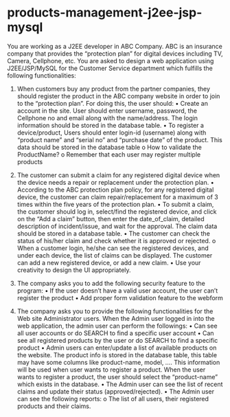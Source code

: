 # products-management-j2ee-jsp-mysql

You are working as a J2EE developer in ABC Company. ABC is an insurance company that provides the “protection plan” for digital devices including TV, Camera, Cellphone, etc. You are asked to design a web application using J2EE/JSP/MySQL for the Customer Service department which fulfills the following functionalities: 
1. When customers buy any product from the partner companies, they should register the product in the ABC company website in order to join to the “protection plan”. For doing this, the user should: 
  • Create an account in the site. User should enter username, password, the Cellphone no and email along with the name/address. The login information should be stored in the database table. 
  • To register a device/product, Users should enter login-id (username) along with “product name” and “serial no” and “purchase date” of the product. This data should be stored in the database table 
      o How to validate the ProductName? 
      o Remember that each user may register multiple products 
      
2. The customer can submit a claim for any registered digital device when the device needs a repair or replacement under the protection plan. 
  • According to the ABC protection plan policy, for any registered digital device, the customer can claim repair/replacement for a maximum of 3 times within the five years of the protection plan. 
  • To submit a claim, the customer should log in, select/find the registered device, and click on the “Add a claim” button, then enter the date_of_claim, detailed description of incident/issue, and wait for the approval. The claim data should be stored in a database table. 
  • The customer can check the status of his/her claim and check whether it is approved or rejected. 
      o When a customer login, he/she can see the registered devices, and under each device, the list of claims can be displayed. The customer can add a new registered device, or add a new claim. 
  • Use your creativity to design the UI appropriately.
  
3. The company asks you to add the following security feature to the program: 
  • If the user doesn’t have a valid user account, the user can’t register the product
  • Add proper form validation feature to the webform
  
4. The company asks you to provide the following functionalities for the Web site Administrator users. When the Admin user logged in into the web application, the admin user can perform the followings: 
  • Can see all user accounts or do SEARCH to find a specific user account 
  • Can see all registered products by the user or do SEARCH to find a specific product 
  • Admin users can enter/update a list of available products on the website. The product info is stored in the database table, this table may have some columns like product-name, model, …. This information will be used when user wants to register a product. When the user wants to register a product, the user should select the “product-name” which exists in the database. 
  • The Admin user can see the list of recent claims and update their status (approved/rejected). 
  • The Admin user can see the following reports: 
    o The list of all users, their registered products and their claims.
